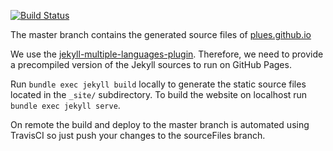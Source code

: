 [![Build Status](https://travis-ci.org/plues/plues.github.io.svg?branch=sourceFiles)](https://travis-ci.org/plues/plues.github.io)

The master branch contains the generated source files of [plues.github.io](https://plues.github.io)

We use the [jekyll-multiple-languages-plugin](https://github.com/Anthony-Gaudino/jekyll-multiple-languages-plugin). 
Therefore, we need to provide a precompiled version of the Jekyll sources to run on GitHub Pages.

Run `bundle exec jekyll build` locally to generate the static source files located in the `_site/` subdirectory.
To build the website on localhost run `bundle exec jekyll serve`.

On remote the build and deploy to the master branch is automated using TravisCI so just push your changes to the sourceFiles branch.
